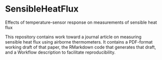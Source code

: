 # SensibleHeatFlux
Effects of temperature-sensor response on measurements of sensible heat flux

This repository contains work toward a journal article on measuring sensible heat flux using airborne thermometers. It contains a PDF-format working draft of that paper, the RMarkdown code that generates that draft, and a Workflow description to facilitate reproducibility.

